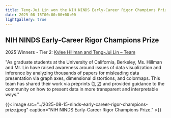 ```yaml
---
title: Teng-Jui Lin won the NIH NINDS Early-Career Rigor Champions Prize with his teammate Kylee.
date: 2025-08-15T00:00:00+08:00
lightgallery: true
---
```


## NIH NINDS Early-Career Rigor Champions Prize

2025 Winners - Tier 2: [Kylee Hillman and Teng-Jui Lin – Team](https://www.ninds.nih.gov/current-research/trans-agency-activities/rigor-transparency/rigor-champions-and-opportunities/ninds-rigor-champions-prize)

"As graduate students at the University of California, Berkeley, Ms. Hillman and Mr. Lin have raised awareness around issues of data visualization and inference by analyzing thousands of papers for misleading data presentation via graph axes, dimensional distortions, and colormaps. This team has shared their work via preprints ([1](https://www.biorxiv.org/content/10.1101/2024.09.20.609464v2), [2](https://www.biorxiv.org/content/10.1101/2025.06.12.659203v1)) and provided guidance to the community on how to present data in more transparent and interpretable ways."

{{< image src="../2025-08-15-ninds-early-career-rigor-champions-prize.jpeg" caption="NIH NINDS Early-Career Rigor Champions Prize." >}}
